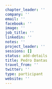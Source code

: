 ```yaml
---
chapter_leader: ''
company: ''
email: ''
facebook: ''
image: ''
job_title: ''
linkedin: ''
notes: ''
project_leader: ''
sessions: []
status: add-details
title: Pedro Dantas
travel_from: ''
twitter: ''
type: participant
website: ''
---
```


<!-- put more details about participant here -->